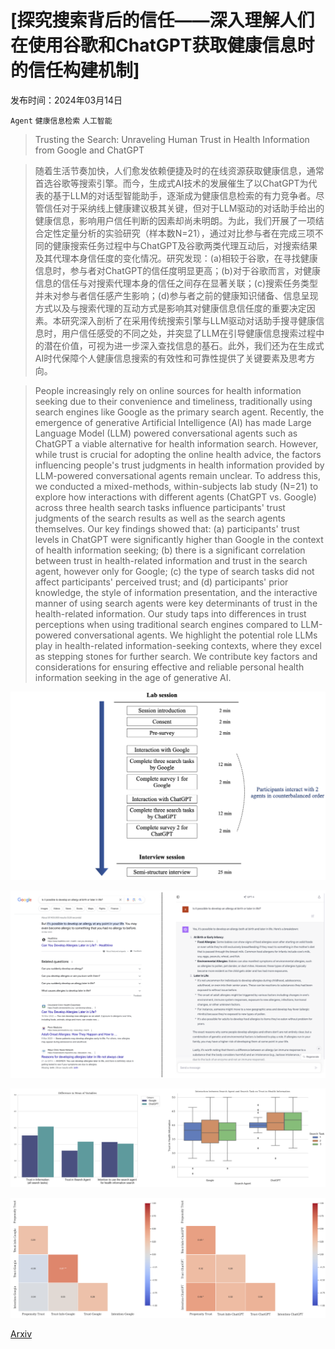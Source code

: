 # [探究搜索背后的信任——深入理解人们在使用谷歌和ChatGPT获取健康信息时的信任构建机制]

发布时间：2024年03月14日

`Agent` `健康信息检索` `人工智能`

> Trusting the Search: Unraveling Human Trust in Health Information from Google and ChatGPT

> 随着生活节奏加快，人们愈发依赖便捷及时的在线资源获取健康信息，通常首选谷歌等搜索引擎。而今，生成式AI技术的发展催生了以ChatGPT为代表的基于LLM的对话型智能助手，逐渐成为健康信息检索的有力竞争者。尽管信任对于采纳线上健康建议极其关键，但对于LLM驱动的对话助手给出的健康信息，影响用户信任判断的因素却尚未明朗。为此，我们开展了一项结合定性定量分析的实验研究（样本数N=21），通过对比参与者在完成三项不同的健康搜索任务过程中与ChatGPT及谷歌两类代理互动后，对搜索结果及其代理本身信任度的变化情况。研究发现：(a)相较于谷歌，在寻找健康信息时，参与者对ChatGPT的信任度明显更高；(b)对于谷歌而言，对健康信息的信任与对搜索代理本身的信任之间存在显著关联；(c)搜索任务类型并未对参与者信任感产生影响；(d)参与者之前的健康知识储备、信息呈现方式以及与搜索代理的互动方式是影响其对健康信息信任度的重要决定因素。本研究深入剖析了在采用传统搜索引擎与LLM驱动对话助手搜寻健康信息时，用户信任感受的不同之处，并突显了LLM在引导健康信息搜索过程中的潜在价值，可视为进一步深入查找信息的基石。此外，我们还为在生成式AI时代保障个人健康信息搜索的有效性和可靠性提供了关键要素及思考方向。

> People increasingly rely on online sources for health information seeking due to their convenience and timeliness, traditionally using search engines like Google as the primary search agent. Recently, the emergence of generative Artificial Intelligence (AI) has made Large Language Model (LLM) powered conversational agents such as ChatGPT a viable alternative for health information search. However, while trust is crucial for adopting the online health advice, the factors influencing people's trust judgments in health information provided by LLM-powered conversational agents remain unclear. To address this, we conducted a mixed-methods, within-subjects lab study (N=21) to explore how interactions with different agents (ChatGPT vs. Google) across three health search tasks influence participants' trust judgments of the search results as well as the search agents themselves. Our key findings showed that: (a) participants' trust levels in ChatGPT were significantly higher than Google in the context of health information seeking; (b) there is a significant correlation between trust in health-related information and trust in the search agent, however only for Google; (c) the type of search tasks did not affect participants' perceived trust; and (d) participants' prior knowledge, the style of information presentation, and the interactive manner of using search agents were key determinants of trust in the health-related information. Our study taps into differences in trust perceptions when using traditional search engines compared to LLM-powered conversational agents. We highlight the potential role LLMs play in health-related information-seeking contexts, where they excel as stepping stones for further search. We contribute key factors and considerations for ensuring effective and reliable personal health information seeking in the age of generative AI.

![探究搜索背后的信任——深入理解人们在使用谷歌和ChatGPT获取健康信息时的信任构建机制](../../../paper_images/2403.09987/procedure.png)

![探究搜索背后的信任——深入理解人们在使用谷歌和ChatGPT获取健康信息时的信任构建机制](../../../paper_images/2403.09987/interface.png)

![探究搜索背后的信任——深入理解人们在使用谷歌和ChatGPT获取健康信息时的信任构建机制](../../../paper_images/2403.09987/mean-difference-3.png)

![探究搜索背后的信任——深入理解人们在使用谷歌和ChatGPT获取健康信息时的信任构建机制](../../../paper_images/2403.09987/correlation-2.png)

[Arxiv](https://arxiv.org/abs/2403.09987)
